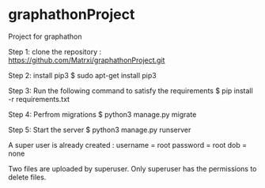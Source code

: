# graphathonProject
Project for graphathon

Step 1: clone the repository : https://github.com/Matrxi/graphathonProject.git

Step 2: install pip3
        $ sudo apt-get install pip3
        
Step 3: Run the following command to satisfy the requirements
        $ pip install -r requirements.txt
        
Step 4: Perfrom migrations
        $ python3 manage.py migrate
      
Step 5: Start the server
        $ python3 manage.py runserver
        

A super user is already created : 
   username = root
   password = root
   dob = none
        

Two files are uploaded by superuser. Only superuser has the permissions to delete files.
